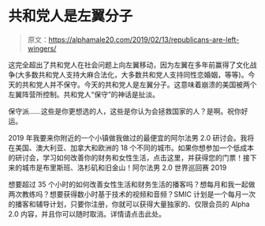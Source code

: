 # 共和党人是左翼分子

> 原文：<https://alphamale20.com/2019/02/13/republicans-are-left-wingers/>

这完全超出了共和党人在社会问题上向左翼移动，因为左翼在多年前赢得了文化战争(大多数共和党人支持大麻合法化，大多数共和党人支持同性恋婚姻，等等)。今天的共和党人并不保守。今天的共和党人是左翼分子。这意味着崩溃的美国被两个左翼阵营所控制。共和党人“保守”的神话是扯淡。

保守派……这些是你更想选的人，这些是你认为会拯救国家的人？是啊。祝你好运。

2019 年我要来你附近的一个小镇做我做过的最便宜的阿尔法男 2.0 研讨会。我将在美国、澳大利亚、加拿大和欧洲的 18 个不同的城市。如果你想参加一个低成本的研讨会，学习如何改善你的财务和女性生活，点击这里，并获得您的门票！接下来的城市是布里斯班、洛杉矶和旧金山！阿尔法男 2.0 世界巡回赛 2019

想要超过 35 个小时的如何改善女性生活和财务生活的播客吗？想每月和我一起做两次教练吗？想要获得数小时基于技术的视频和音频？SMIC 计划是一个每月一次的播客和辅导计划，只要你注册，你就可以获得大量独家的、仅限会员的 Alpha 2.0 内容，并且你可以随时取消。详情请点击此处。
